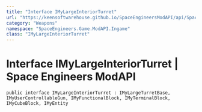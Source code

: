 ```yaml
---
title: "Interface IMyLargeInteriorTurret"
url: "https://keensoftwarehouse.github.io/SpaceEngineersModAPI/api/SpaceEngineers.Game.ModAPI.Ingame.IMyLargeInteriorTurret.html"
category: "Weapons"
namespace: "SpaceEngineers.Game.ModAPI.Ingame"
class: "IMyLargeInteriorTurret"
---
```


# Interface IMyLargeInteriorTurret | Space Engineers ModAPI

```
public interface IMyLargeInteriorTurret : IMyLargeTurretBase, IMyUserControllableGun, IMyFunctionalBlock, IMyTerminalBlock, IMyCubeBlock, IMyEntity
```